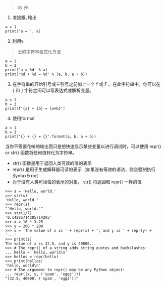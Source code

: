 > by yk

1. 直接跟`,`输出 
```
a = 1
print('a = ', a)
```
   
2. 利用`%`
> 旧的字符串格式化方法
```
a = 1
b = 2
print('a = %d' % a)
print('%d + %d = %d' % (a, b, a + b))
```
   
3. 在字符串的开始引号或三引号之前加上一个 f 或 F 。在此字符串中，你可以在 { 和 } 字符之间可以写表达式或解析变量。 
```
a = 1
b = 2
print(f'{a} + {b} = {a+b}')
```
   
4. 使用format 
```
a = 1
b = 2
print('{} + {} = {}'.format(a, b, a + b))
```


当你不需要花哨的输出而只是想快速显示某些变量以进行调试时，可以使用 repr() or str() 函数将任何值转化为字符串。 

- str() 函数是用于返回人类可读的值的表示
- repr() 是用于生成解释器可读的表示（如果没有等效的语法，则会强制执行 SyntaxError）
- 对于没有人类可读性的表示的对象， str() 将返回和 repr() 一样的值

```
>>> s = 'Hello, world.'
>>> str(s)
'Hello, world.'
>>> repr(s)
"'Hello, world.'"
>>> str(1/7)
'0.14285714285714285'
>>> x = 10 * 3.25
>>> y = 200 * 200
>>> s = 'The value of x is ' + repr(x) + ', and y is ' + repr(y) + '...'
>>> print(s)
The value of x is 32.5, and y is 40000...
>>> # The repr() of a string adds string quotes and backslashes:
... hello = 'hello, world\n'
>>> hellos = repr(hello)
>>> print(hellos)
'hello, world\n'
>>> # The argument to repr() may be any Python object:
... repr((x, y, ('spam', 'eggs')))
"(32.5, 40000, ('spam', 'eggs'))"
```